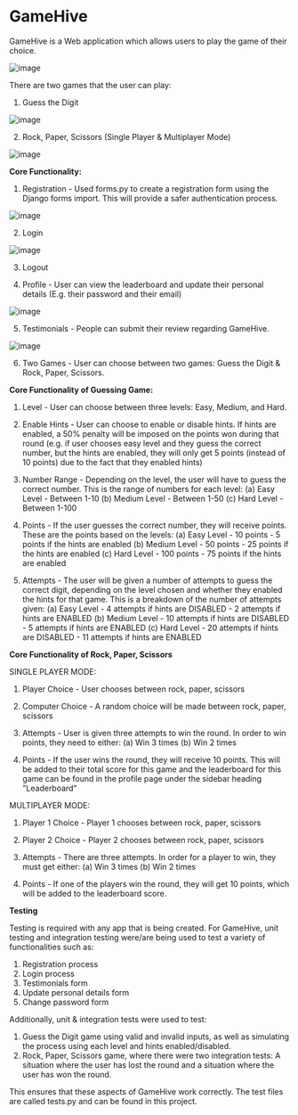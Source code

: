 # GameHive
GameHive is a Web application which allows users to play the game of their choice.

![image](https://github.com/user-attachments/assets/360422e1-7c84-47b6-96b0-3505c098be7e)

There are two games that the user can play:
1. Guess the Digit

 ![image](https://github.com/user-attachments/assets/7efa30f7-4710-4ada-b8c0-d96a27f5446d)

  
2. Rock, Paper, Scissors (Single Player & Multiplayer Mode)
   
![image](https://github.com/user-attachments/assets/5cded345-c3a6-4c0d-814b-26737ba34e81)

**Core Functionality:**
1. Registration - Used forms.py to create a registration form using the Django forms import. This will provide a safer authentication process.

![image](https://github.com/user-attachments/assets/98d29308-e53b-475b-8771-5340b163ca93)


2. Login

![image](https://github.com/user-attachments/assets/afc1f39b-741b-4036-8d3d-6852275cb465)


3. Logout

4. Profile - User can view the leaderboard and update their personal details (E.g. their password and their email)

![image](https://github.com/user-attachments/assets/4a877e29-b0eb-4770-b4aa-46b25b1f22c8)

5. Testimonials - People can submit their review regarding GameHive.

![image](https://github.com/user-attachments/assets/18064162-6fd2-46b7-8670-57e8e73a93e5)


6. Two Games - User can choose between two games: Guess the Digit & Rock, Paper, Scissors.

**Core Functionality of Guessing Game:**

1. Level - User can choose between three levels: Easy, Medium, and Hard. 

2. Enable Hints - User can choose to enable or disable hints. If hints are enabled, a 50% penalty will be imposed on the points
won during that round (e.g. if user chooses easy level and they guess the correct number, but the hints are enabled, they will only
get 5 points (instead of 10 points) due to the fact that they enabled hints)

3. Number Range - Depending on the level, the user will have to guess the correct number. This is the range of numbers for each level:
(a) Easy Level - Between 1-10
(b) Medium Level - Between 1-50
(c) Hard Level - Between 1-100

4. Points - If the user guesses the correct number, they will receive points. These are the points based on the levels:
(a) Easy Level - 10 points - 5 points if the hints are enabled
(b) Medium Level - 50 points - 25 points if the hints are enabled
(c) Hard Level - 100 points - 75 points if the hints are enabled

5. Attempts - The user will be given a number of attempts to guess the correct digit, depending on the level chosen and whether they
enabled the hints for that game. This is a breakdown of the number of attempts given:
(a) Easy Level - 4 attempts if hints are DISABLED - 2 attempts if hints are ENABLED
(b) Medium Level - 10 attempts if hints are DISABLED - 5 attempts if hints are ENABLED
(c) Hard Level - 20 attempts if hints are DISABLED - 11 attempts if hints are ENABLED

**Core Functionality of Rock, Paper, Scissors**

SINGLE PLAYER MODE:

1. Player Choice - User chooses between rock, paper, scissors

2. Computer Choice - A random choice will be made between rock, paper, scissors

3. Attempts - User is given three attempts to win the round. In order to win points, they need to either:
(a) Win 3 times
(b) Win 2 times

4. Points - If the user wins the round, they will receive 10 points. This will be added to their total score for this game and the 
leaderboard for this game can be found in the profile page under the sidebar heading "Leaderboard"

MULTIPLAYER MODE:

1. Player 1 Choice - Player 1 chooses between rock, paper, scissors

2. Player 2 Choice - Player 2 chooses between rock, paper, scissors

3. Attempts - There are three attempts. In order for a player to win, they must get either:
(a) Win 3 times
(b) Win 2 times

4. Points - If one of the players win the round, they will get 10 points, which will be added to the leaderboard score.

**Testing**

Testing is required with any app that is being created. For GameHive, unit testing and integration testing were/are being used to test
a variety of functionalities such as:
1. Registration process
2. Login process
3. Testimonials form
4. Update personal details form
5. Change password form

Additionally, unit & integration tests were used to test:
1. Guess the Digit game using valid and invalid inputs, as well as simulating the process using each level and hints enabled/disabled.
2. Rock, Paper, Scissors game, where there were two integration tests: A situation where the user has lost the round and a situation where the user has won the round.

This ensures that these aspects of GameHive work correctly. The test files are called tests.py and can be found in this project.

